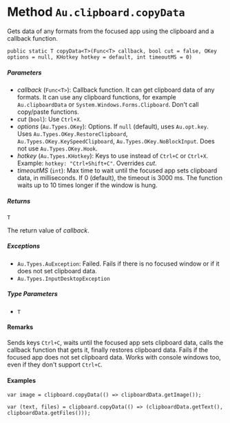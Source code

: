 # Method `Au.clipboard.copyData`

Gets data of any formats from the focused app using the clipboard and a callback function.

```
public static T copyData<T>(Func<T> callback, bool cut = false, OKey options = null, KHotkey hotkey = default, int timeoutMS = 0)
```

##### Parameters

- *callback*  (`Func<T>`):
    Callback function. It can get clipboard data of any formats. It can use any clipboard functions, for example `Au.clipboardData` or `System.Windows.Forms.Clipboard`. Don't call copy/paste functions.
- *cut*  (`bool`):
    Use `Ctrl+X`.
- *options*  (`Au.Types.OKey`):
    Options. If `null` (default), uses `Au.opt.key`. Uses `Au.Types.OKey.RestoreClipboard`, `Au.Types.OKey.KeySpeedClipboard`, `Au.Types.OKey.NoBlockInput`. Does not use `Au.Types.OKey.Hook`.
- *hotkey*  (`Au.Types.KHotkey`):
    Keys to use instead of `Ctrl+C` or `Ctrl+X`. Example: `hotkey: "Ctrl+Shift+C"`. Overrides *cut*.
- *timeoutMS*  (`int`):
    Max time to wait until the focused app sets clipboard data, in milliseconds. If 0 (default), the timeout is 3000 ms. The function waits up to 10 times longer if the window is hung.

##### Returns

`T`

The return value of *callback*.

##### Exceptions

- `Au.Types.AuException`:
    Failed. Fails if there is no focused window or if it does not set clipboard data.
- `Au.Types.InputDesktopException`

##### Type Parameters

- `T`

#### Remarks

Sends keys `Ctrl+C`, waits until the focused app sets clipboard data, calls the callback function that gets it, finally restores clipboard data. Fails if the focused app does not set clipboard data. Works with console windows too, even if they don't support `Ctrl+C`.

#### Examples

```
var image = clipboard.copyData(() => clipboardData.getImage());

var (text, files) = clipboard.copyData(() => (clipboardData.getText(), clipboardData.getFiles()));
```